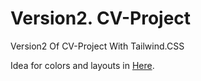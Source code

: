 # Version2. CV-Project

Version2 Of CV-Project With Tailwind.CSS

Idea for colors and layouts in [Here](https://www.template.net/editable/2443/free-surveyor-cv).